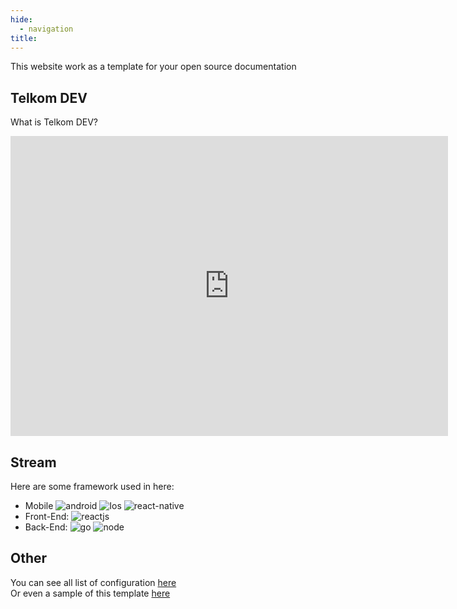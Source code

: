 ```yaml
---
hide:
  - navigation
title: 
---
```


This website work as a template for your open source documentation

## Telkom DEV
What is Telkom DEV? <br/>
<iframe
    width="700"
    height="480"
    src="https://www.youtube.com/embed/GmOJ0dDHySI"
    frameborder="0"
    allow="autoplay; encrypted-media"
    allowfullscreen
>
</iframe>


## Stream
Here are some framework used in here:

- Mobile ![android](https://img.shields.io/badge/Android-3DDC84?style=for-the-badge&logo=android&logoColor=white) ![Ios](https://img.shields.io/badge/iOS-000000?style=for-the-badge&logo=ios&logoColor=white) ![react-native](https://img.shields.io/badge/React_Native-20232A?style=for-the-badge&logo=react&logoColor=61DAFB)
- Front-End: ![reactjs](https://img.shields.io/badge/React-20232A?style=for-the-badge&logo=react&logoColor=61DAFB)
- Back-End: ![go](https://img.shields.io/badge/Go-00ADD8?style=for-the-badge&logo=go&logoColor=white) ![node](https://img.shields.io/badge/Node.js-339933?style=for-the-badge&logo=nodedotjs&logoColor=white)



## Other
You can see all list of configuration [here](https://squidfunk.github.io/mkdocs-material/) <br/>
Or even a sample of this template [here](https://dev-codebase.web.app/)